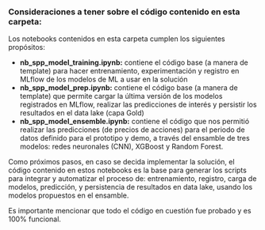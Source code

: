 ### Consideraciones a tener sobre el código contenido en esta carpeta:

Los notebooks contenidos en esta carpeta cumplen los siguientes propósitos:
- **nb_spp_model_training.ipynb:** contiene el código base (a manera de template) para hacer entrenamiento, experimentación y registro en MLflow de los modelos de ML a usar en la solución
- **nb_spp_model_prep.ipynb:** contiene el código base (a manera de template) que permite cargar la última versión de los modelos registrados en MLflow, realizar las predicciones de interés y persistir los resultados en el data lake (capa Gold)
- **nb_spp_model_ensemble.ipynb:** contiene el código que nos permitió realizar las predicciones (de precios de acciones) para el periodo de datos definido para el prototipo y demo, a través del ensamble de tres modelos: redes neuronales (CNN), XGBoost y Random Forest.

Como próximos pasos, en caso se decida implementar la solución, el código contenido en estos notebooks es la base para generar los scripts para integrar y automatizar el proceso de: entrenamiento, registro, carga de modelos, predicción, y persistencia de resultados en data lake, usando los modelos propuestos en el ensamble.

Es importante mencionar que todo el código en cuestión fue probado y es 100% funcional.